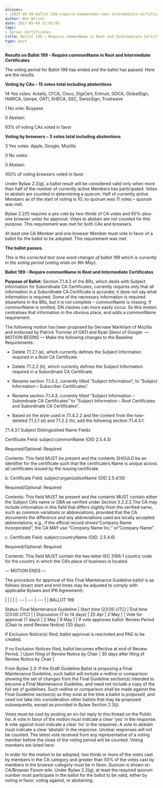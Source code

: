 ```yaml
---
aliases:
- /2017-05-09-ballot-199-require-commonname-root-intermediate-certificates/
author: Ben Wilson
date: 2017-05-09 21:02:05
tags:
- Server Certificates
title: Ballot 199 – Require commonName in Root and Intermediate Certificates
type: post
---
```


**Results on Ballot 199 – Require commonName in Root and Intermediate Certificates**

The voting period for Ballot 199 has ended and the ballot has passed. Here are the results.

**Voting by CAs – 15 votes total including abstentions**

14 Yes votes: Actalis, CFCA, Cisco, DigiCert, Entrust, GDCA, GlobalSign, HARICA, Izenpe, OATI, SHECA, SSC, SwissSign, Trustwave

1 No vote: Buypass

0 Abstain:

93% of voting CAs voted in favor

**Voting by browsers – 3 votes total including abstentions**

3 Yes votes: Apple, Google, Mozilla

0 No votes:

0 Abstain:

100% of voting browsers voted in favor

Under Bylaw 2.2(g), a ballot result will be considered valid only when more than half of the number of currently active Members has participated. Votes to abstain are counted in determining a quorum. Half of currently active Members as of the start of voting is 10, so quorum was 11 votes – quorum was met.

Bylaw 2.2(f) requires a yes vote by two-thirds of CA votes and 50%-plus-one browser votes for approval. Votes to abstain are not counted for this purpose. This requirement was met for both CAs and browsers.

At least one CA Member and one browser Member must vote in favor of a ballot for the ballot to be adopted. This requirement was met.

**The ballot passes.**

_This is the corrected text (one word change) of ballot 199 which is currently in the voting period (voting ends on 9th May)._

**Ballot 199 – Require commonName in Root and Intermediate Certificates**

**Purpose of Ballot:** Section 7.1.4.3 of the BRs, which deals with Subject Information for Subordinate CA Certificates, currently requires only that all information in a Subordinate CA Certificate is accurate; it does not say what information is required. Some of the necessary information is required elsewhere in the BRs, but it is not complete – commonName is missing. If commonName is omitted, DN clashes can more easily occur. So this motion centralises that information in the obvious place, and adds a commonName requirement.

The following motion has been proposed by Gervase Markham of Mozilla and endorsed by Patrick Tronnier of OATI and Ryan Sleevi of Google:
— MOTION BEGINS —
Make the following changes to the Baseline Requirements:

- Delete 7.1.2.1 (e), which currently defines the Subject Information required in a Root CA Certificate.

- Delete 7.1.2.2 (h), which currently defines the Subject Information required in a Subordinate CA Certificate.

- Rename section 7.1.4.2, currently titled “Subject Information”, to “Subject Information – Subscriber Certificates”.

- Rename section 7.1.4.3, currently titled “Subject Information – Subordinate CA Certificates” to “Subject Information – Root Certificates and Subordinate CA Certificates”.

- Based on the style used in 7.1.4.2.2 and the content from the now-deleted 7.1.2.1 (e) and 7.1.2.2 (h), add the following section 7.1.4.3.1:

7.1.4.3.1 Subject Distinguished Name Fields

Certificate Field: subject:commonName (OID 2.5.4.3)

Required/Optional: Required

Contents: This field MUST be present and the contents SHOULD be an identifier for the certificate such that the certificate’s Name is unique across all certificates issued by the issuing certificate.

b. Certificate Field: subject:organizationName (OID 2.5.4.10)

Required/Optional: Required

Contents: This field MUST be present and the contents MUST contain either the Subject CA’s name or DBA as verified under Section 3.2.2.2.The CA may include information in this field that differs slightly from the verified name, such as common variations or abbreviations, provided that the CA documents the difference and any abbreviations used are locally accepted abbreviations; e.g., if the official record shows“Company Name Incorporated”, the CA MAY use “Company Name Inc.” or“Company Name”.

c. Certificate Field: subject:countryName (OID: 2.5.4.6)

Required/Optional: Required

Contents: This field MUST contain the two‐letter ISO 3166‐1 country code for the country in which the CA’s place of business is located.

— MOTION ENDS —

The procedure for approval of this Final Maintenance Guideline ballot is as follows (exact start and end times may be adjusted to comply with applicable Bylaws and IPR Agreement):

| | | |
| --- | --- | --- | |
BALLOT 199

Status: Final Maintenance Guideline |
Start time (23:00 UTC) |
End time (23:00 UTC) | |
Discussion (7 to 14 days) |
25 Apr |
2 May | |
Vote for approval (7 days) |
2 May |
9 May | |
If vote approves ballot: Review Period (Chair to send Review Notice) (30 days).

If Exclusion Notice(s) filed, ballot approval is rescinded and PAG to be created.

If no Exclusion Notices filed, ballot becomes effective at end of Review Period. |
Upon filing of Review Notice by Chair |
30 days after filing of Review Notice by Chair |

From Bylaw 2.3: If the Draft Guideline Ballot is proposing a Final Maintenance Guideline, such ballot will include a redline or comparison showing the set of changes from the Final Guideline section(s) intended to become a Final Maintenance Guideline, and need not include a copy of the full set of guidelines. Such redline or comparison shall be made against the Final Guideline section(s) as they exist at the time a ballot is proposed, and need not take into consideration other ballots that may be proposed subsequently, except as provided in Bylaw Section 2.3(j).

Votes must be cast by posting an on-list reply to this thread on the Public list. A vote in favor of the motion must indicate a clear ‘yes’ in the response. A vote against must indicate a clear ‘no’ in the response. A vote to abstain must indicate a clear ‘abstain’ in the response. Unclear responses will not be counted. The latest vote received from any representative of a voting member before the close of the voting period will be counted. Voting members are listed here:

In order for the motion to be adopted, two thirds or more of the votes cast by members in the CA category and greater than 50% of the votes cast by members in the browser category must be in favor. Quorum is shown on CA/Browser Forum wiki. Under Bylaw 2.2(g), at least the required quorum number must participate in the ballot for the ballot to be valid, either by voting in favor, voting against, or abstaining.